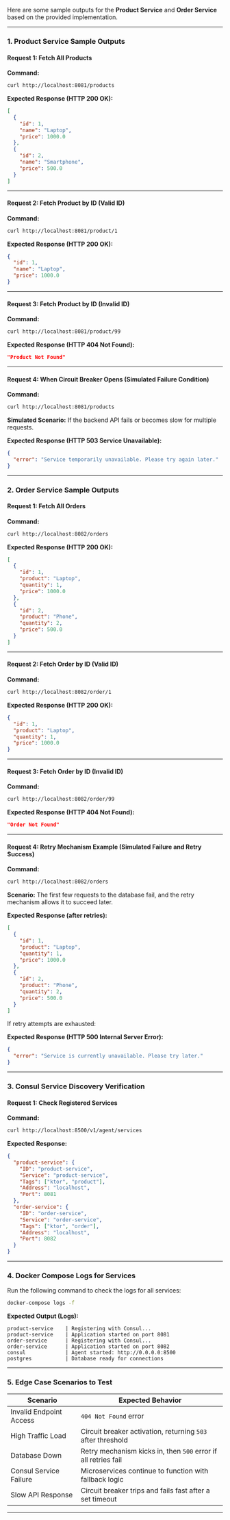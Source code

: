Here are some sample outputs for the **Product Service** and **Order Service** based on the provided implementation.

---

### **1. Product Service Sample Outputs**

#### **Request 1: Fetch All Products**

**Command:**
```sh
curl http://localhost:8081/products
```

**Expected Response (HTTP 200 OK):**
```json
[
  {
    "id": 1,
    "name": "Laptop",
    "price": 1000.0
  },
  {
    "id": 2,
    "name": "Smartphone",
    "price": 500.0
  }
]
```

---

#### **Request 2: Fetch Product by ID (Valid ID)**

**Command:**
```sh
curl http://localhost:8081/product/1
```

**Expected Response (HTTP 200 OK):**
```json
{
  "id": 1,
  "name": "Laptop",
  "price": 1000.0
}
```

---

#### **Request 3: Fetch Product by ID (Invalid ID)**

**Command:**
```sh
curl http://localhost:8081/product/99
```

**Expected Response (HTTP 404 Not Found):**
```json
"Product Not Found"
```

---

#### **Request 4: When Circuit Breaker Opens (Simulated Failure Condition)**

**Command:**
```sh
curl http://localhost:8081/products
```

**Simulated Scenario:** If the backend API fails or becomes slow for multiple requests.

**Expected Response (HTTP 503 Service Unavailable):**
```json
{
  "error": "Service temporarily unavailable. Please try again later."
}
```

---

### **2. Order Service Sample Outputs**

#### **Request 1: Fetch All Orders**

**Command:**
```sh
curl http://localhost:8082/orders
```

**Expected Response (HTTP 200 OK):**
```json
[
  {
    "id": 1,
    "product": "Laptop",
    "quantity": 1,
    "price": 1000.0
  },
  {
    "id": 2,
    "product": "Phone",
    "quantity": 2,
    "price": 500.0
  }
]
```

---

#### **Request 2: Fetch Order by ID (Valid ID)**

**Command:**
```sh
curl http://localhost:8082/order/1
```

**Expected Response (HTTP 200 OK):**
```json
{
  "id": 1,
  "product": "Laptop",
  "quantity": 1,
  "price": 1000.0
}
```

---

#### **Request 3: Fetch Order by ID (Invalid ID)**

**Command:**
```sh
curl http://localhost:8082/order/99
```

**Expected Response (HTTP 404 Not Found):**
```json
"Order Not Found"
```

---

#### **Request 4: Retry Mechanism Example (Simulated Failure and Retry Success)**

**Command:**
```sh
curl http://localhost:8082/orders
```

**Scenario:** The first few requests to the database fail, and the retry mechanism allows it to succeed later.

**Expected Response (after retries):**
```json
[
  {
    "id": 1,
    "product": "Laptop",
    "quantity": 1,
    "price": 1000.0
  },
  {
    "id": 2,
    "product": "Phone",
    "quantity": 2,
    "price": 500.0
  }
]
```

If retry attempts are exhausted:

**Expected Response (HTTP 500 Internal Server Error):**
```json
{
  "error": "Service is currently unavailable. Please try later."
}
```

---

### **3. Consul Service Discovery Verification**

#### **Request 1: Check Registered Services**

**Command:**
```sh
curl http://localhost:8500/v1/agent/services
```

**Expected Response:**
```json
{
  "product-service": {
    "ID": "product-service",
    "Service": "product-service",
    "Tags": ["ktor", "product"],
    "Address": "localhost",
    "Port": 8081
  },
  "order-service": {
    "ID": "order-service",
    "Service": "order-service",
    "Tags": ["ktor", "order"],
    "Address": "localhost",
    "Port": 8082
  }
}
```

---

### **4. Docker Compose Logs for Services**

Run the following command to check the logs for all services:

```sh
docker-compose logs -f
```

**Expected Output (Logs):**
```
product-service    | Registering with Consul...
product-service    | Application started on port 8081
order-service      | Registering with Consul...
order-service      | Application started on port 8082
consul             | Agent started: http://0.0.0.0:8500
postgres           | Database ready for connections
```

---

### **5. Edge Case Scenarios to Test**

| Scenario                          | Expected Behavior                                                 |
|---------------------------------- |-------------------------------------------------------------------|
| Invalid Endpoint Access           | `404 Not Found` error                                             |
| High Traffic Load                 | Circuit breaker activation, returning `503` after threshold      |
| Database Down                      | Retry mechanism kicks in, then `500` error if all retries fail    |
| Consul Service Failure             | Microservices continue to function with fallback logic            |
| Slow API Response                  | Circuit breaker trips and fails fast after a set timeout          |

---

